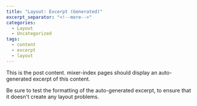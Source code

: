 ```yaml
---
title: "Layout: Excerpt (Generated)"
excerpt_separator: "<!--more-->"
categories:
  - Layout
  - Uncategorized
tags:
  - content
  - excerpt
  - layout
---
```


This is the post content. mixer-index pages should display an auto-generated excerpt of this content.

<!--more-->

Be sure to test the formatting of the auto-generated excerpt, to ensure that it doesn't create any layout problems.